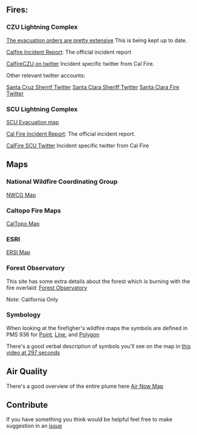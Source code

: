 ## Fires: 

### CZU Lightning Complex


[The evacuation orders are pretty extensive](https://storymaps.arcgis.com/stories/f0121f7f2f0941afb3ed70529b2cee75?cover=false) This is being kept up to date.

[Calfire Incident Report](https://www.fire.ca.gov/incidents/2020/8/16/czu-lightning-complex-including-warnella-fire/): The official incident report

[CalfireCZU on twitter](https://twitter.com/CALFIRECZU) Incident specific twitter from Cal Fire.

Other relevant twitter accounts:

[Santa Cruz Sherrif Twitter](https://twitter.com/sccfiredept)
[Santa Clara Sheriff Twitter](https://twitter.com/SCCoSheriff)
[Santa Clara Fire Twitter](https://twitter.com/sccfiredept)


### SCU Lightning Complex

[SCU Evacuation map](https://nifc.maps.arcgis.com/apps/View/index.html?appid=69fca73a82df4fefa7c0e48b66d0899d&extent=-123.2395,36.6849,-119.5618,38.1032)

[Cal Fire Incident Report](https://www.fire.ca.gov/incidents/2020/8/18/scu-lightning-complex/): The official incident report.

[CalFire SCU Twitter](https://twitter.com/calfireSCU) Incident specific twitter from Cal Fire



## Maps


### National Wildfire Coordinating Group

[NWCG Map](https://maps.nwcg.gov/sa/#/%3F/%3F/37.0235/-121.9254/10)

### Caltopo Fire Maps

[CalTopo Map](https://caltopo.com/map.html#ll=37.22486,-121.89743&z=10&b=mbt&a=modis_mp)


### ESRI

[ERSI Map](https://arcg.is/15fjK4)

### Forest Observatory

This site has some extra details about the forest which is burning with the fire overlaid: [Forest Observatory](https://forestobservatory.com/)

Note: California Only

### Symbology

When looking at the firefigher's wildfire maps the symbols are defined in PMS 936 for [Point](https://www.nwcg.gov/publications/pms936/symbology/point), [Line](https://www.nwcg.gov/publications/pms936/symbology/line), and [Polygon](https://www.nwcg.gov/publications/pms936/symbology/polygon)

There's a good verbal description of symbols you'll see on the map in [this video at 297 seconds](https://youtu.be/VsfBln5-Xak?t=297)

## Air Quality

There's a good overview of the entire plume here
[Air Now Map](https://fire.airnow.gov/)


## Contribute

If you have something you think would be helpful feel free to make suggestion in an [issue](https://github.com/tfoote/fire-info/issues/new)
